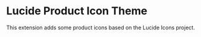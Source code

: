 # Lucide Product Icon Theme

This extension adds some product icons based on the Lucide Icons project.
